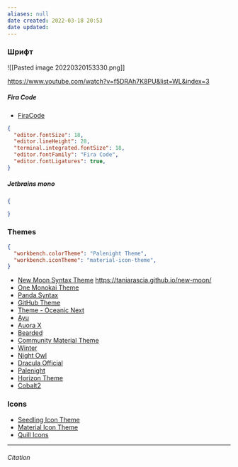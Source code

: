 ```yaml
---
aliases: null
date created: 2022-03-18 20:53
date updated:
---
```


###  Шрифт
![[Pasted image 20220320153330.png]]

https://www.youtube.com/watch?v=f5DRAh7K8PU&list=WL&index=3

##### Fira Code

- [FiraCode](https://github.com/tonsky/FiraCode)

```json
{
  "editor.fontSize": 18,
  "editor.lineHeight": 28,
  "terminal.integrated.fontSize": 18,
  "editor.fontFamily": "Fira Code",
  "editor.fontLigatures": true,
}
```

##### Jetbrains mono
```json
{

}
```


### Themes

```json
{
  "workbench.colorTheme": "Palenight Theme",
  "workbench.iconTheme": "material-icon-theme",
}
```

- [New Moon Syntax Theme](https://marketplace.visualstudio.com/items?itemName=taniarascia.new-moon-vscode) https://taniarascia.github.io/new-moon/
- [One Monokai Theme](https://marketplace.visualstudio.com/items?itemName=azemoh.one-monokai)
- [Panda Syntax](https://marketplace.visualstudio.com/items?itemName=tinkertrain.theme-panda)
- [GitHub Theme](https://marketplace.visualstudio.com/items?itemName=GitHub.github-vscode-theme)
- [Theme - Oceanic Next](https://marketplace.visualstudio.com/items?itemName=naumovs.theme-oceanicnext)
- [Ayu](https://marketplace.visualstudio.com/items?itemName=teabyii.ayu)
- [Auora X](https://marketplace.visualstudio.com/items?itemName=marqu3s.aurora-x)
- [Bearded](https://marketplace.visualstudio.com/items?itemName=BeardedBear.beardedtheme)
- [Community Material Theme](https://marketplace.visualstudio.com/items?itemName=Equinusocio.vsc-community-material-theme)
- [Winter](https://marketplace.visualstudio.com/items?itemName=johnpapa.winteriscoming)
- [Night Owl](https://marketplace.visualstudio.com/items?itemName=sdras.night-owl)
- [Dracula Official](https://marketplace.visualstudio.com/items?itemName=dracula-theme.theme-dracula)
- [Palenight](https://marketplace.visualstudio.com/items?itemName=whizkydee.material-palenight-theme)
- [Horizon Theme](https://marketplace.visualstudio.com/items?itemName=jolaleye.horizon-theme-vscode)
- [Cobalt2](https://marketplace.visualstudio.com/items?itemName=wesbos.theme-cobalt2)


### Icons
- [Seedling Icon Theme](https://marketplace.visualstudio.com/items?itemName=rastikerdar.vscode-seedling-icon-theme)
- [Material Icon Theme](https://marketplace.visualstudio.com/items?itemName=PKief.material-icon-theme)
- [Quill Icons](https://marketplace.visualstudio.com/items?itemName=cdonohue.quill-icons)

---

###### Citation

